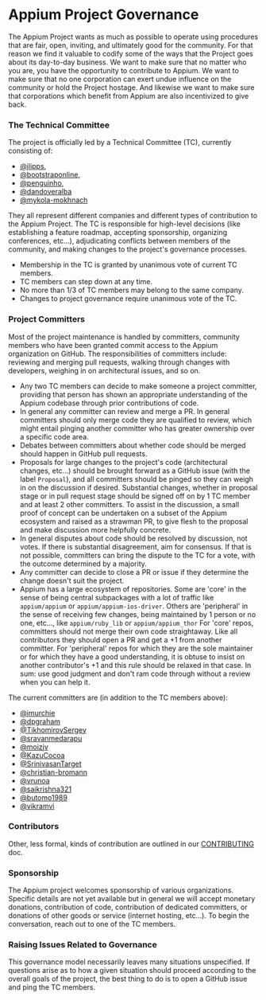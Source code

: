 # Appium Project Governance

The Appium Project wants as much as possible to operate using procedures that
are fair, open, inviting, and ultimately good for the community. For that
reason we find it valuable to codify some of the ways that the Project goes
about its day-to-day business. We want to make sure that no matter who you are,
you have the opportunity to contribute to Appium. We want to make sure that no
one corporation can exert undue influence on the community or hold the Project
hostage. And likewise we want to make sure that corporations which benefit from
Appium are also incentivized to give back.

### The Technical Committee

The project is officially led by a Technical Committee (TC), currently
consisting of:

* [@jlipps](https://github.com/jlipps),
* [@bootstraponline](https://github.com/bootstraponline),
* [@penguinho](https://github.com/penguinho),
* [@dandoveralba](https://github.com/dandoveralba)
* [@mykola-mokhnach](https://github.com/mykola-mokhnach)

They all represent different companies and different types of contribution to
the Appium Project. The TC is responsible for high-level decisions (like
establishing a feature roadmap, accepting sponsorship, organizing conferences,
etc...), adjudicating conflicts between members of the community, and making
changes to the project's governance processes.

* Membership in the TC is granted by unanimous vote of current TC members.
* TC members can step down at any time.
* No more than 1/3 of TC members may belong to the same company.
* Changes to project governance require unanimous vote of the TC.

### Project Committers

Most of the project maintenance is handled by committers, community members who
have been granted commit access to the Appium organization on GitHub. The
responsibilities of committers include: reviewing and merging pull requests,
walking through changes with developers, weighing in on architectural issues,
and so on.

* Any two TC members can decide to make someone a project committer, providing that person has shown an appropriate understanding of the Appium codebase through prior contributions of code.
* In general any committer can review and merge a PR. In general committers should only merge code they are qualified to review, which might entail pinging another committer who has greater ownership over a specific code area.
* Debates between committers about whether code should be merged should happen in GitHub pull requests.
* Proposals for large changes to the project's code (architectural changes, etc...) should be brought forward as a GitHub issue (with the label `Proposal`), and all committers should be pinged so they can weigh in on the discussion if desired. Substantial changes, whether in proposal stage or in pull request stage should be signed off on by 1 TC member and at least 2 other committers. To assist in the discussion, a small proof of concept can be undertaken on a subset of the Appium ecosystem and raised as a strawman PR, to give flesh to the proposal and make discussion more helpfully concrete.
* In general disputes about code should be resolved by discussion, not votes. If there is substantial disagreement, aim for consensus. If that is not possible, committers can bring the dispute to the TC for a vote, with the outcome determined by a majority.
* Any committer can decide to close a PR or issue if they determine the change doesn't suit the project.
* Appium has a large ecosystem of repositories. Some are 'core' in the sense of being central subpackages with a lot of traffic like `appium/appium` or `appium/appium-ios-driver`. Others are 'peripheral' in the sense of receiving few changes, being maintained by 1 person or no one, etc..., like `appium/ruby_lib` or `appium/appium_thor` For 'core' repos, committers should not merge their own code straightaway. Like all contributors they should open a PR and get a +1 from another committer. For 'peripheral' repos for which they are the sole maintainer or for which they have a good understanding, it is obtuse to insist on another contributor's +1 and this rule should be relaxed in that case. In sum: use good judgment and don't ram code through without a review when you can help it.

The current committers are (in addition to the TC members above):

* [@imurchie](https://github.com/imurchie)
* [@dpgraham](https://github.com/dpgraham)
* [@TikhomirovSergey](https://github.com/TikhomirovSergey)
* [@sravanmedarapu](https://github.com/sravanmedarapu)
* [@moizjv](https://github.com/moizjv)
* [@KazuCocoa](https://github.com/KazuCocoa)
* [@SrinivasanTarget](https://github.com/SrinivasanTarget)
* [@christian-bromann](https://github.com/christian-bromann)
* [@vrunoa](https://github.com/vrunoa)
* [@saikrishna321](https://github.com/saikrishna321)
* [@butomo1989](https://github.com/butomo1989)
* [@vikramvi](https://github.com/vikramvi)

### Contributors

Other, less formal, kinds of contribution are outlined in our
[CONTRIBUTING](/CONTRIBUTING.md) doc.

### Sponsorship

The Appium project welcomes sponsorship of various organizations. Specific
details are not yet available but in general we will accept monetary donations,
contribution of code, contribution of dedicated committers, or donations of
other goods or service (internet hosting, etc...). To begin the conversation,
reach out to one of the TC members.

### Raising Issues Related to Governance

This governance model necessarily leaves many situations unspecified. If
questions arise as to how a given situation should proceed according to the
overall goals of the project, the best thing to do is to open a GitHub issue
and ping the TC members.
